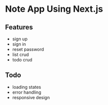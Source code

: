 # Note App Using Next.js

## Features
- sign up
- sign in
- reset password
- list crud
- todo crud

## Todo
- loading states
- error handling
- responsive design